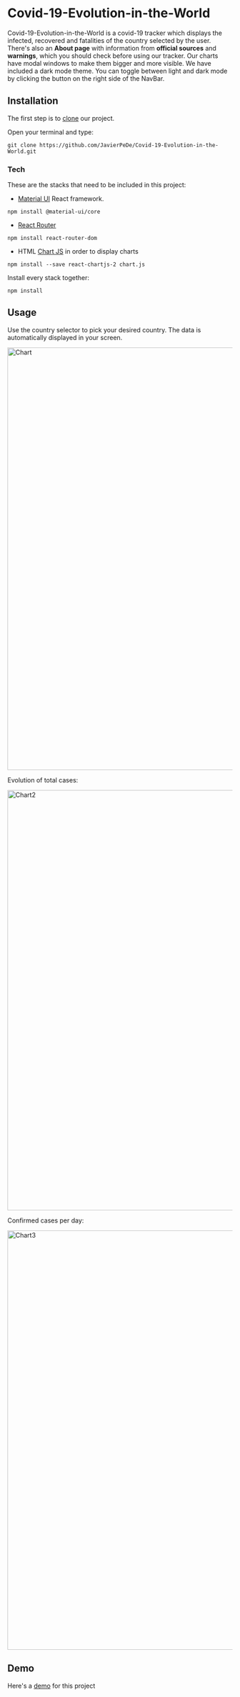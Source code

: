 # Covid-19-Evolution-in-the-World
Covid-19-Evolution-in-the-World is a covid-19 tracker which displays the infected, recovered and fatalities of the country selected by the user. There's also an **About page** with information from **official sources** and **warnings**, which you should check before using our tracker. Our charts have modal windows to make them bigger and more visible. We have included a dark mode theme. You can toggle between light and dark mode by clicking the button on the right side of the NavBar. 

## Installation
The first step is to [clone](https://docs.github.com/en/github/creating-cloning-and-archiving-repositories/cloning-a-repository-from-github/cloning-a-repository/) our project.

Open your terminal and type:

```
git clone https://github.com/JavierPeDe/Covid-19-Evolution-in-the-World.git
```

### Tech
These are the stacks that need to be included in this project:

* [Material UI](https://material-ui.com/) React framework.

```
npm install @material-ui/core
```

* [React Router](https://reactrouter.com/web/guides/quick-start) 
```
npm install react-router-dom
```

* HTML [Chart JS](https://www.chartjs.org/docs/latest/) in order to display charts
```
npm install --save react-chartjs-2 chart.js
```
Install every stack together:
```
npm install
```

## Usage
Use the country selector to pick your desired country. The data is automatically displayed in your screen.

<img width="946" alt="Chart" src="https://user-images.githubusercontent.com/69805199/127020045-7db2437b-6d7d-4bea-9a05-49af0435f1ed.PNG">

Evolution of total cases:

<img width="941" alt="Chart2" src="https://user-images.githubusercontent.com/69805199/127020257-d7367a55-14ae-46b6-9878-f8f84a4f5b08.PNG">

Confirmed cases per day:

<img width="939" alt="Chart3" src="https://user-images.githubusercontent.com/69805199/127020713-59492a91-385a-474a-bfba-2ae15dd933e9.PNG">

## Demo 
Here's a [demo](https://u8pp1.csb.app/) for this project


